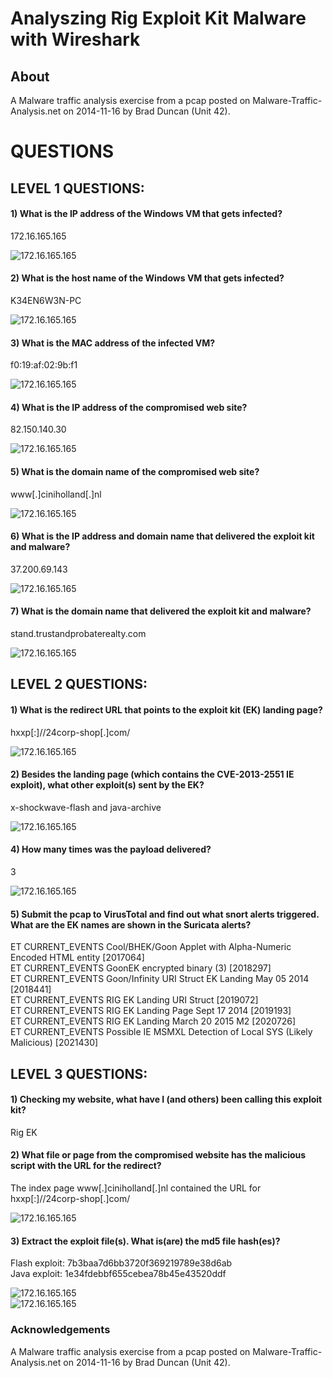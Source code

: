 # Analyszing Rig Exploit Kit Malware with Wireshark
## About
A Malware traffic analysis exercise from a pcap posted on Malware-Traffic-Analysis.net on 2014-11-16 by Brad Duncan (Unit 42).

# QUESTIONS
## LEVEL 1 QUESTIONS:
#### 1) What is the IP address of the Windows VM that gets infected? 
 172.16.165.165

 ![172.16.165.165](img/2.png)
#### 2) What is the host name of the Windows VM that gets infected?
 K34EN6W3N-PC

 ![172.16.165.165](img/11.png)
#### 3) What is the MAC address of the infected VM?
 f0:19:af:02:9b:f1

 ![172.16.165.165](img/3.png)
#### 4) What is the IP address of the compromised web site?
 82.150.140.30

 ![172.16.165.165](img/4.png)
#### 5) What is the domain name of the compromised web site?
www[.]ciniholland[.]nl

 ![172.16.165.165](img/4.png)
#### 6) What is the IP address and domain name that delivered the exploit kit and malware?
 37.200.69.143

 ![172.16.165.165](img/5.png)
#### 7) What is the domain name that delivered the exploit kit and malware?
 stand.trustandprobaterealty.com

 ![172.16.165.165](img/7.png)

## LEVEL 2 QUESTIONS:
#### 1) What is the redirect URL that points to the exploit kit (EK) landing page?
hxxp[:]//24corp-shop[.]com/

 ![172.16.165.165](img/9.png)
#### 2) Besides the landing page (which contains the CVE-2013-2551 IE exploit), what other exploit(s) sent by the EK?
 x-shockwave-flash and java-archive

 ![172.16.165.165](img/10.png)
#### 4) How many times was the payload delivered?
 3

 ![172.16.165.165](img/7.png)
#### 5) Submit the pcap to VirusTotal and find out what snort alerts triggered.  What are the EK names are shown in the Suricata alerts?
ET CURRENT_EVENTS Cool/BHEK/Goon Applet with Alpha-Numeric Encoded HTML entity [2017064] \
ET CURRENT_EVENTS GoonEK encrypted binary (3) [2018297] \
ET CURRENT_EVENTS Goon/Infinity URI Struct EK Landing May 05 2014 [2018441] \
ET CURRENT_EVENTS RIG EK Landing URI Struct [2019072] \
ET CURRENT_EVENTS RIG EK Landing Page Sept 17 2014 [2019193] \
ET CURRENT_EVENTS RIG EK Landing March 20 2015 M2 [2020726] \
ET CURRENT_EVENTS Possible IE MSMXL Detection of Local SYS (Likely Malicious) [2021430] 

## LEVEL 3 QUESTIONS:
#### 1) Checking my website, what have I (and others) been calling this exploit kit?
 Rig EK
#### 2) What file or page from the compromised website has the malicious script with the URL for the redirect?
 The index page www[.]ciniholland[.]nl contained the URL for hxxp[:]//24corp-shop[.]com/

 ![172.16.165.165](img/12.png)
#### 3) Extract the exploit file(s).  What is(are) the md5 file hash(es)?
Flash exploit: 7b3baa7d6bb3720f369219789e38d6ab \
Java exploit: 1e34fdebbf655cebea78b45e43520ddf

 ![172.16.165.165](img/13.png)\
 ![172.16.165.165](img/14.png)

### Acknowledgements
A Malware traffic analysis exercise from a pcap posted on Malware-Traffic-Analysis.net on 2014-11-16 by Brad Duncan (Unit 42). 
